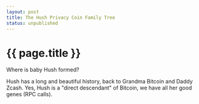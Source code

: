 ```yaml
---
layout: post
title: The Hush Privacy Coin Family Tree
status: unpublished
---
```


# {{ page.title }}

Where is baby Hush formed?

Hush has a long and beautiful history, back to Grandma Bitcoin and Daddy Zcash.
Yes, Hush is a "direct descendant" of Bitcoin, we have all her good genes (RPC calls).
